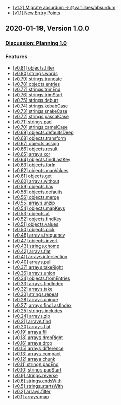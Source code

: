 <!-- <a id="2.0.0"></a>
## TBD, Version 2.0.0 -->

* [[v1.2] Migrate absurdum -> @vanillaes/absurdum](https://github.com/vanillaes/absurdum/releases/tag/v1.2.0)
* [[v1.1] New Entry Points](https://github.com/vanillaes/absurdum/issues/238)

<a id="1.0.0"></a>
## 2020-01-19, Version 1.0.0

### [Discussion: Planning 1.0](https://github.com/vanillaes/absurdum/issues/101)

### Features

* [[v0.81] objects.filter](https://github.com/vanillaes/absurdum/issues/213)
* [[v0.80] strings.words](https://github.com/vanillaes/absurdum/issues/184)
* [[v0.79] strings.truncate](https://github.com/vanillaes/absurdum/issues/183)
* [[v0.78] objects.entries](https://github.com/vanillaes/absurdum/issues/202)
* [[v0.77] strings.trimEnd](https://github.com/vanillaes/absurdum/issues/174)
* [[v0.76] strings.trimStart](https://github.com/vanillaes/absurdum/issues/175)
* [[v0.75] strings.deburr](https://github.com/vanillaes/absurdum/issues/178)
* [[v0.74] strings.kebabCase](https://github.com/vanillaes/absurdum/issues/179)
* [[v0.73] strings.snakeCase](https://github.com/vanillaes/absurdum/issues/181)
* [[v0.72] strings.pascalCase](https://github.com/vanillaes/absurdum/issues/180)
* [[v0.71] strings.pad](https://github.com/vanillaes/absurdum/issues/167)
* [[v0.70] strings.camelCase](https://github.com/vanillaes/absurdum/issues/165)
* [[v0.69] objects.defaultsDeep](https://github.com/vanillaes/absurdum/issues/161)
* [[v0.68] objects.transform](https://github.com/vanillaes/absurdum/issues/151)
* [[v0.67] objects.assign](https://github.com/vanillaes/absurdum/issues/158)
* [[v0.66] objects.result](https://github.com/vanillaes/absurdum/issues/154)
* [[v0.65] arrays.xor](https://github.com/vanillaes/absurdum/issues/149)
* [[v0.64] objects.findLastKey](https://github.com/vanillaes/absurdum/issues/146)
* [[v0.63] objects.forIn](https://github.com/vanillaes/absurdum/issues/144)
* [[v0.62] objects.mapValues](https://github.com/vanillaes/absurdum/issues/140)
* [[v0.61] objects.get](https://github.com/vanillaes/absurdum/issues/138)
* [[v0.60] arrays.without](https://github.com/vanillaes/absurdum/issues/135)
* [[v0.59] objects.has](https://github.com/vanillaes/absurdum/issues/133)
* [[v0.58] objects.defaults](https://github.com/vanillaes/absurdum/issues/131)
* [[v0.56] objects.merge](https://github.com/vanillaes/absurdum/issues/126)
* [[v0.55] arrays.unzip](https://github.com/vanillaes/absurdum/issues/124)
* [[v0.54] objects.mapKeys](https://github.com/vanillaes/absurdum/issues/122)
* [[v0.53] objects.at](https://github.com/vanillaes/absurdum/issues/112)
* [[v0.52] objects.findKey](https://github.com/vanillaes/absurdum/issues/117)
* [[v0.51] objects.values](https://github.com/vanillaes/absurdum/issues/114)
* [[v0.50] objects.pick](https://github.com/vanillaes/absurdum/issues/108)
* [[v0.48] arrays.frequency](https://github.com/vanillaes/absurdum/issues/56)
* [[v0.47] objects.invert](https://github.com/vanillaes/absurdum/issues/105)
* [[v0.43] strings.chomp](https://github.com/vanillaes/absurdum/issues/96)
* [[v0.42] arrays.flat](https://github.com/vanillaes/absurdum/issues/44)
* [[v0.41] arrays.intersection](https://github.com/vanillaes/absurdum/issues/60)
* [[v0.40] arrays.pull](https://github.com/vanillaes/absurdum/issues/66)
* [[v0.37] arrays.takeRight](https://github.com/vanillaes/absurdum/issues/71)
* [[v0.36] arrays.union](https://github.com/vanillaes/absurdum/issues/74)
* [[v0.34] objects.fromEntries](https://github.com/vanillaes/absurdum/issues/58)
* [[v0.33] arrays.findIndex](https://github.com/vanillaes/absurdum/issues/36)
* [[v0.32] arrays.take](https://github.com/vanillaes/absurdum/issues/70)
* [[v0.30] strings.repeat](https://github.com/vanillaes/absurdum/issues/15)
* [[v0.28] arrays.unique](https://github.com/vanillaes/absurdum/issues/76)
* [[v0.27] arrays.findLastIndex](https://github.com/vanillaes/absurdum/issues/37)
* [[v0.25] strings.includes](https://github.com/vanillaes/absurdum/issues/9)
* [[v0.24] arrays.zip](https://github.com/vanillaes/absurdum/issues/4)
* [[v0.21] arrays.find](https://github.com/vanillaes/absurdum/issues/40)
* [[v0.20] arrays.flat](https://github.com/vanillaes/absurdum/issues/44)
* [[v0.19] arrays.fill](https://github.com/vanillaes/absurdum/issues/35)
* [[v0.18] arrays.dropRight](https://github.com/vanillaes/absurdum/issues/32)
* [[v0.16] arrays.drop](https://github.com/vanillaes/absurdum/issues/31)
* [[v0.15] arrays.difference](https://github.com/vanillaes/absurdum/issues/30)
* [[v0.13] arrays.compact](https://github.com/vanillaes/absurdum/issues/28)
* [[v0.12] arrays.chunk](https://github.com/vanillaes/absurdum/issues/27)
* [[v0.11] strings.padEnd](https://github.com/vanillaes/absurdum/issues/17)
* [[v0.10] strings.padStart](https://github.com/vanillaes/absurdum/issues/16)
* [[v0.9] strings.reverse](https://github.com/vanillaes/absurdum/issues/26)
* [[v0.6] strings.endsWith](https://github.com/vanillaes/absurdum/issues/11)
* [[v0.5] strings.startsWith](https://github.com/vanillaes/absurdum/issues/10)
* [[v0.2] arrays.filter](https://github.com/vanillaes/absurdum/issues/217)
* [[v0.1] arrays.map](https://github.com/vanillaes/absurdum/issues/218)
